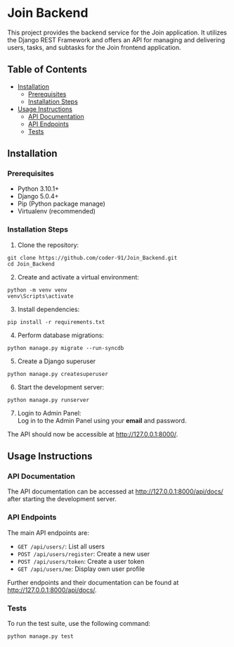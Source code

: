 # Join Backend
This project provides the backend service for the Join application. It utilizes the Django REST Framework and offers an API for managing and delivering users, tasks, and subtasks for the Join frontend application.

## Table of Contents
- [Installation](#installation)
  - [Prerequisites](#prerequisites)
  - [Installation Steps](#installation-steps)
- [Usage Instructions](#usage-instructions)
  - [API Documentation](#api-documentation)
  - [API Endpoints](#api-endpoints)
  - [Tests](#tests)



## Installation
### Prerequisites
- Python 3.10.1+
- Django 5.0.4+
- Pip (Python package manage)
- Virtualenv (recommended)

### Installation Steps
1. Clone the repository:
```
git clone https://github.com/coder-91/Join_Backend.git
cd Join_Backend
```

2. Create and activate a virtual environment:
```
python -m venv venv
venv\Scripts\activate
```

3. Install dependencies:
```
pip install -r requirements.txt
```

4. Perform database migrations:
```
python manage.py migrate --run-syncdb
```

5. Create a Django superuser
```
python manage.py createsuperuser
```

6. Start the development server:
```
python manage.py runserver
```

7. Login to Admin Panel:  
Log in to the Admin Panel using your __email__ and password.



The API should now be accessible at http://127.0.0.1:8000/.


## Usage Instructions

### API Documentation
The API documentation can be accessed at http://127.0.0.1:8000/api/docs/ after starting the development server.

### API Endpoints
The main API endpoints are:
- `GET /api/users/`: List all users
- `POST /api/users/register`: Create a new user
- `POST /api/users/token`: Create a user token
- `GET /api/users/me`: Display own user profile

Further endpoints and their documentation can be found at http://127.0.0.1:8000/api/docs/.

### Tests
To run the test suite, use the following command:
```
python manage.py test
```
